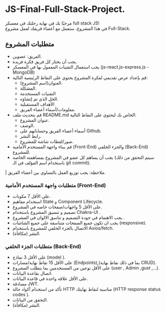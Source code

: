 # JS-Final-Full-Stack-Project.
مرحبًا بك في نهاية رحلتك في معسكر full stack JS!
<br/>
في هذا المشروع، ستعمل مع أعضاء فريقك  لعمل مشروع Full-Stack.
<br/>


## متطلبات المشروع
- الفريق: عضوين.
- يجب أن يختار كل فريق فكرة فريدة.
- يجب استعمال التقنيات المعمول بها في المعسكر (js-react.js-express.js - MongoDB)
- قم بإعداد عرض تقديمي لفكرة المشروع يحتوي على النقاط الرئيسية التالية:
  - العنوان(اسم المشروع).
  - المشكلة.
  - التقنيات المستخدمة
  - الحل الذي تم إنشاؤه.
  - الأهداف المستقبلية
  - معلومات/أسماء أعضاء الفريق.
- قم بتحديث ملف README.md الخاص بك ليحتوي على النقاط التالية:
  - عنوان المشروع.
  - الوصف.
  - أسماء أعضاء الفريق وحساباتهم على Github.
  - رابط النشر.
  - صور/لقطات شاشة للمشروع.
- قم ببناء واجهة المستخدم الأمامية (Front-End) والجزء الخلفي (Back-End) للمشروع.
- يجب أن يساهم كل عضو في المشروع بمساهمته الخاصة (سيتم التحقق من ذلك باستخدام اسم المؤلف في الـ git commit).

| ملاحظة: يجب توزيع العمل بالتساوي بين أعضاء الفريق.

### متطلبات واجهة المستخدم الأمامية (Front-End)
- على الأقل 7 مكونات.
- استخدام مفاهيم State و Component Lifecycle.
- على الأقل 5 واجهات/صفحات خاصه في المشروع.
- تصميم و تنسيق المشروع باستخدام  Chakra-UI .
- يجب الاهتمام في جودة التصميم و تناسق الالوان في المشروع .
- يجب ان تكون جميع الصفحات متناسقة على جميع الشاشات (responsive).
- الاتصال بالجزء الخلفي للمشروع باستخدام Axios/fetch.
- النشر (مكافأة).

### متطلبات الجزء الخلفي (Back-End)
- على الأقل 3 نماذج (model ).
- على الأقل 15 نقاط نهاية/مسارات (Endpoints),(بما في ذلك نقاط نهاية CRUD).
- على الأقل نوعين من المستخدمين بما يتطلب المشروع (user , Admin ,gust ,...).
- اتصال بقاعدة البيانات.
- على الأقل علاقة واحدة في قاعدة البيانات.
- مصادقة JWT.
- تأكد من استخدام أكواد حالة HTTP مناسبة لنقاط نهايتك (HTTP response status codes ).
- التحقق من البيانات.
- النشر (مكافأة).
